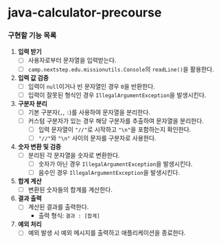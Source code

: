 # java-calculator-precourse

### 구현할 기능 목록

1. **입력 받기**
    - [ ]  사용자로부터 문자열을 입력받는다.
    - [ ]  `camp.nextstep.edu.missionutils.Console`의 `readLine()`을 활용한다.
2. **입력 값 검증**
    - [ ]  입력이 `null`이거나 빈 문자열인 경우 `0`을 반환한다.
    - [ ]  입력이 잘못된 형식인 경우 `IllegalArgumentException`을 발생시킨다.
3. **구분자 분리**
    - [ ]  기본 구분자(`,`, `:`)를 사용하여 문자열을 분리한다.
    - [ ]  커스텀 구분자가 있는 경우 해당 구분자를 추출하여 문자열을 분리한다.
        - [ ]  입력 문자열이 `"//"`로 시작하고 `"\n"`을 포함하는지 확인한다.
        - [ ]  `"//"`와 `"\n"` 사이의 문자를 구분자로 사용한다.
4. **숫자 변환 및 검증**
    - [ ]  분리된 각 문자열을 숫자로 변환한다.
        - [ ]  숫자가 아닌 경우 `IllegalArgumentException`을 발생시킨다.
        - [ ]  음수인 경우 `IllegalArgumentException`을 발생시킨다.
5. **합계 계산**
    - [ ]  변환된 숫자들의 합계를 계산한다.
6. **결과 출력**
    - [ ]  계산된 결과를 출력한다.
        - 출력 형식: `결과 : [합계]`
7. **예외 처리**
    - [ ]  예외 발생 시 예외 메시지를 출력하고 애플리케이션을 종료한다.